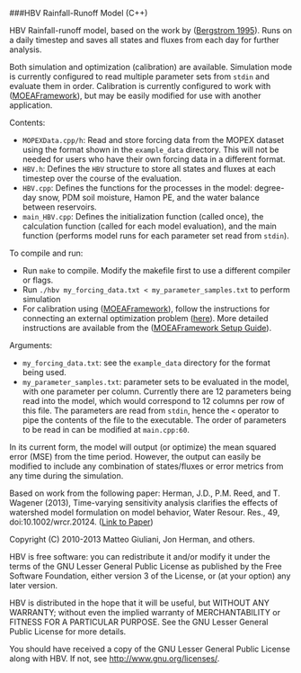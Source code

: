 ###HBV Rainfall-Runoff Model (C++)

HBV Rainfall-runoff model, based on the work by ([Bergstrom 1995](http://www.cabdirect.org/abstracts/19961904773.html)). Runs on a daily timestep and saves all states and fluxes from each day for further analysis. 

Both simulation and optimization (calibration) are available. Simulation mode is currently configured to read multiple parameter sets from `stdin` and evaluate them in order. Calibration is currently configured to work with ([MOEAFramework](http://moeaframework.org)), but may be easily modified for use with another application.

Contents:
* `MOPEXData.cpp/h`: Read and store forcing data from the MOPEX dataset using the format shown in the `example_data` directory. This will not be needed for users who have their own forcing data in a different format.
* `HBV.h`: Defines the `HBV` structure to store all states and fluxes at each timestep over the course of the evaluation.
* `HBV.cpp`: Defines the functions for the processes in the model: degree-day snow, PDM soil moisture, Hamon PE, and the water balance between reservoirs. 
* `main_HBV.cpp`: Defines the initialization function (called once), the calculation function (called for each model evaluation), and the main function (performs model runs for each parameter set read from `stdin`).

To compile and run:

* Run `make` to compile. Modify the makefile first to use a different compiler or flags.
* Run `./hbv my_forcing_data.txt < my_parameter_samples.txt` to perform simulation
* For calibration using ([MOEAFramework](http://moeaframework.org)), follow the instructions for connecting an external optimization problem ([here](http://moeaframework.org/examples.html#example5)). More detailed instructions are available from the ([MOEAFramework Setup Guide](https://docs.google.com/document/pub?id=1Ts_tnvzZ-nDQ-Ym-RFtqM_LJMUNYKFZJ5WJdZxRmmrY)). 

Arguments:
* `my_forcing_data.txt`: see the `example_data` directory for the format being used.
* `my_parameter_samples.txt`: parameter sets to be evaluated in the model, with one parameter per column. Currently there are 12 parameters being read into the model, which would correspond to 12 columns per row of this file. The parameters are read from `stdin`, hence the `<` operator to pipe the contents of the file to the executable. The order of parameters to be read in can be modified at `main.cpp:60`.

In its current form, the model will output (or optimize) the mean squared error (MSE) from the time period. However, the output can easily be modified to include any combination of states/fluxes or error metrics from any time during the simulation.

Based on work from the following paper:
Herman, J.D., P.M. Reed, and T. Wagener (2013), Time-varying sensitivity analysis clarifies the effects of watershed model formulation on model behavior, Water Resour. Res., 49, doi:10.1002/wrcr.20124.
([Link to Paper](http://onlinelibrary.wiley.com/doi/10.1002/wrcr.20124/abstract))

Copyright (C) 2010-2013 Matteo Giuliani, Jon Herman, and others.

HBV is free software: you can redistribute it and/or modify
it under the terms of the GNU Lesser General Public License as published by
the Free Software Foundation, either version 3 of the License, or
(at your option) any later version.

HBV is distributed in the hope that it will be useful,
but WITHOUT ANY WARRANTY; without even the implied warranty of
MERCHANTABILITY or FITNESS FOR A PARTICULAR PURPOSE.  See the
GNU Lesser General Public License for more details.

You should have received a copy of the GNU Lesser General Public License
along with HBV.  If not, see <http://www.gnu.org/licenses/>.
